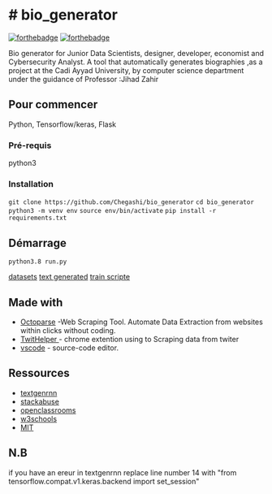 # # bio_generator

[![forthebadge](http://forthebadge.com/images/badges/built-with-love.svg)](https://twitter.com/chegashi)  [![forthebadge](http://forthebadge.com/images/badges/powered-by-electricity.svg)](https://twitter.com/Jihad_Zahir)

Bio generator for Junior Data Scientists, designer, developer, economist and Cybersecurity Analyst. A tool that automatically generates biographies
,as a project at the Cadi Ayyad University, by computer science department under the guidance of Professor :Jihad Zahir
## Pour commencer

Python,  Tensorflow/keras, Flask
### Pré-requis

python3 

### Installation

``git clone https://github.com/Chegashi/bio_generator``
``cd bio_generator``
``python3 -m venv env``
``source env/bin/activate``
``pip install -r requirements.txt  `` 

## Démarrage

``python3.8 run.py   ``

[datasets](https://github.com/Chegashi/bio_generator/tree/master/bio_app/textgen/datasets)
[text generated](https://github.com/Chegashi/bio_generator/tree/master/bio_app/textgen/output)
[train scripte ](https://github.com/Chegashi/bio_generator/blob/master/bio_app/textgen/trainig/train.py)
## Made with


* [Octoparse](https://www.octoparse.com/) -Web Scraping Tool. Automate Data Extraction from websites within clicks without coding.
* [TwitHelper ](https://business.twitter.com/fr/help/campaign-measurement-and-analytics/pixel-helper.html) - chrome extention using to Scraping data from twiter
* [vscode](https://code.visualstudio.com/) - source-code editor.

## Ressources

* [textgenrnn](https://github.com/minimaxir/textgenrnn)
* [stackabuse](https://stackabuse.com/text-generation-with-python-and-tensorflow-keras/)
* [openclassrooms](https://openclassrooms.com/fr/courses/4425066-concevez-un-site-avec-flask)
* [w3schools](https://www.w3schools.com/)
* [MIT](https://ocw.mit.edu/courses/electrical-engineering-and-computer-science/6-864-advanced-natural-language-processing-fall-2005/)

## N.B
    
if you have an ereur in textgenrnn replace line number 14 with "from tensorflow.compat.v1.keras.backend import set_session"

